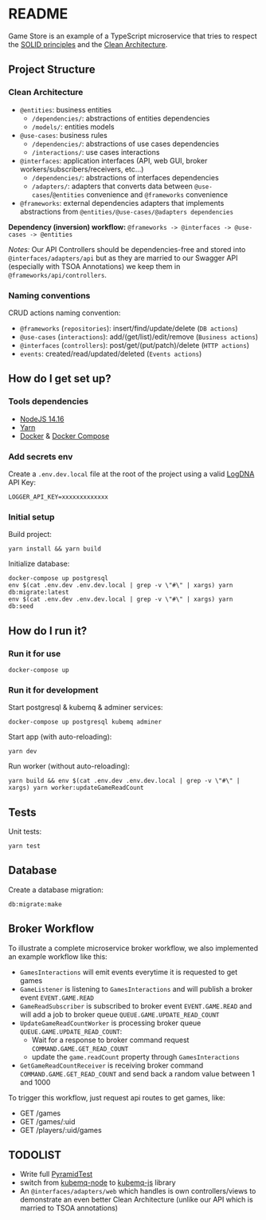 # README

Game Store is an example of a TypeScript microservice that tries to respect the [SOLID principles](https://en.wikipedia.org/wiki/SOLID) and the [Clean Architecture](https://blog.cleancoder.com/uncle-bob/2012/08/13/the-clean-architecture.html).

## Project Structure

### Clean Architecture

- `@entities`: business entities
  - `/dependencies/`: abstractions of entities dependencies
  - `/models/`: entities models
- `@use-cases`: business rules
  - `/dependencies/`: abstractions of use cases dependencies
  - `/interactions/`: use cases interactions
- `@interfaces`: application interfaces (API, web GUI, broker workers/subscribers/receivers, etc...)
  - `/dependencies/`: abstractions of interfaces dependencies
  - `/adapters/`: adapters that converts data between `@use-cases`/`@entities` convenience and `@frameworks` convenience
- `@frameworks`: external dependencies adapters that implements abstractions from `@entities/@use-cases/@adapters dependencies`

**Dependency (inversion) workflow:** `@frameworks -> @interfaces -> @use-cases -> @entities`

_Notes:_ Our API Controllers should be dependencies-free and stored into `@interfaces/adapters/api` but as they are married to our Swagger API (especially with TSOA Annotations) we keep them in `@frameworks/api/controllers`.

### Naming conventions

CRUD actions naming convention:

- `@frameworks` (`repositories`): insert/find/update/delete (`DB actions`)
- `@use-cases` (`interactions`): add/(get/list)/edit/remove (`Business actions`)
- `@interfaces` (`controllers`): post/get/(put/patch)/delete (`HTTP actions`)
- `events`: created/read/updated/deleted (`Events actions`)

## How do I get set up?

### Tools dependencies

- [NodeJS 14.16](https://nodejs.org/en/download/)
- [Yarn](https://yarnpkg.com/getting-started/install)
- [Docker](https://www.docker.com/products/docker-desktop) & [Docker Compose](https://docs.docker.com/compose/install/)

### Add secrets env

Create a `.env.dev.local` file at the root of the project using a valid [LogDNA](https://www.logdna.com/) API Key:

```
LOGGER_API_KEY=xxxxxxxxxxxxx
```

### Initial setup

Build project:

```
yarn install && yarn build
```

Initialize database:

```
docker-compose up postgresql
env $(cat .env.dev .env.dev.local | grep -v \"#\" | xargs) yarn db:migrate:latest
env $(cat .env.dev .env.dev.local | grep -v \"#\" | xargs) yarn db:seed
```

## How do I run it?

### Run it for use

```
docker-compose up
```

### Run it for development

Start postgresql & kubemq & adminer services:

```
docker-compose up postgresql kubemq adminer
```

Start app (with auto-reloading):

```
yarn dev
```

Run worker (without auto-reloading):

```
yarn build && env $(cat .env.dev .env.dev.local | grep -v \"#\" | xargs) yarn worker:updateGameReadCount
```

## Tests

Unit tests:

```
yarn test
```

## Database

Create a database migration:

```
db:migrate:make
```

## Broker Workflow

To illustrate a complete microservice broker workflow, we also implemented an example workflow like this:

- `GamesInteractions` will emit events everytime it is requested to get games
- `GameListener` is listening to `GamesInteractions` and will publish a broker event `EVENT.GAME.READ`
- `GameReadSubscriber` is subscribed to broker event `EVENT.GAME.READ` and will add a job to broker queue `QUEUE.GAME.UPDATE_READ_COUNT`
- `UpdateGameReadCountWorker` is processing broker queue `QUEUE.GAME.UPDATE_READ_COUNT`:
  - Wait for a response to broker command request `COMMAND.GAME.GET_READ_COUNT`
  - update the `game.readCount` property through `GamesInteractions`
- `GetGameReadCountReceiver` is receiving broker command `COMMAND.GAME.GET_READ_COUNT` and send back a random value between 1 and 1000

To trigger this workflow, just request api routes to get games, like:

- GET /games
- GET /games/:uid
- GET /players/:uid/games

## TODOLIST

- Write full [PyramidTest](https://martinfowler.com/bliki/TestPyramid.html)
- switch from [kubemq-node](https://github.com/kubemq-io/kubemq-node) to [kubemq-js](https://github.com/kubemq-io/kubemq-js) library
- An `@interfaces/adapters/web` which handles is own controllers/views to demonstrate an even better Clean Architecture (unlike our API which is married to TSOA annotations)
